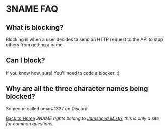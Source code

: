 # 3NAME FAQ

## What is blocking?

Blocking is when a user decides to send an HTTP request to the API to stop others from getting a name.

## Can I block?

If you know how, sure! You'll need to code a blocker. :)

## Why are all the three character names being blocked?

Someone called omar#1337 on Discord.

[Back to Home](index.html)
*3NAME rights belong to [Jamsheed Mistri](http://jmistri.com), this is only a site for common questions.*

